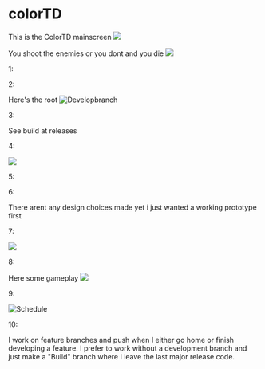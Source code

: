 # colorTD

This is the ColorTD mainscreen
![](https://github.com/Nx27-ma/colorTD/blob/master/GitPictures/MainScreenTowerDefense.png)

You shoot the enemies or you dont and you die
![](https://github.com/Nx27-ma/colorTD/blob/master/GitPictures/GameBase.png)

1: 



2:

Here's the root ![Develop](https://github.com/Nx27-ma/colorTD/tree/Build1/Assets )branch

3: 

See build at releases

4:

![](https://github.com/Nx27-ma/colorTD/blob/master/GitPictures/ColorTD%20gameplay.gif)

5:

6:

There arent any design choices made yet i just wanted a working prototype first

7:

![](https://github.com/Nx27-ma/colorTD/blob/master/GitPictures/Whiteboard%204.png)

8:

Here some gameplay
![](https://github.com/Nx27-ma/colorTD/blob/master/GitPictures/ColorTD%20gameplay.gif)

9:

![Schedule](https://trello.com/b/bnFHbXcf/colortd)

10: 

I work on feature branches and push when I either go home or finish developing a feature.
I prefer to work without a development branch and just make a "Build" branch where I leave the last major release code.
